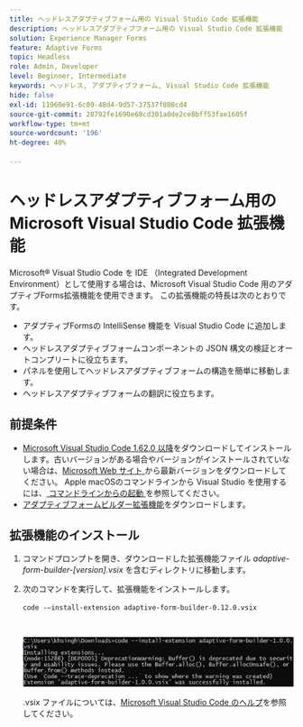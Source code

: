 ```yaml
---
title: ヘッドレスアダプティブフォーム用の Visual Studio Code 拡張機能
description: ヘッドレスアダプティブフォーム用の Visual Studio Code 拡張機能
solution: Experience Manager Forms
feature: Adaptive Forms
topic: Headless
role: Admin, Developer
level: Beginner, Intermediate
keywords: ヘッドレス, アダプティブフォーム, Visual Studio Code 拡張機能
hide: false
exl-id: 11960e91-6c09-48d4-9d57-37537f808cd4
source-git-commit: 28792fe1690e68cd301a0de2ce8bff53fae1605f
workflow-type: tm+mt
source-wordcount: '196'
ht-degree: 40%

---
```


# ヘッドレスアダプティブフォーム用の Microsoft Visual Studio Code 拡張機能

Microsoft® Visual Studio Code を IDE （Integrated Development Environment）として使用する場合は、Microsoft Visual Studio Code 用のアダプティブForms拡張機能を使用できます。 この拡張機能の特長は次のとおりです。

* アダプティブFormsの IntelliSense 機能を Visual Studio Code に追加します。
* ヘッドレスアダプティブフォームコンポーネントの JSON 構文の検証とオートコンプリートに役立ちます。
* パネルを使用してヘッドレスアダプティブフォームの構造を簡単に移動します。
* ヘッドレスアダプティブフォームの翻訳に役立ちます。

<!-- 

The extension o easily navigate the structure 

Adobe provides an extension for Microsoft&reg; Visual Studio Code to make it easier for you to navigate structure and develop Headless adaptive forms in Visual Studio Code. The extension adds Adaptive Forms related IntelliSense capabilities and helps auto-complete Headless adaptive forms JSON syntax. It also adds a panel, titled Forms Tree, to help navigate structure of Headless adaptive form. 

-->

## 前提条件

* [Microsoft Visual Studio Code 1.62.0 以降](https://code.visualstudio.com/docs/supporting/FAQ#_how-do-i-find-the-version)をダウンロードしてインストールします。古いバージョンがある場合やバージョンがインストールされていない場合は、[Microsoft Web サイト ](https://code.visualstudio.com/docs/setup/setup-overview) から最新バージョンをダウンロードしてください。 Apple macOSのコマンドラインから Visual Studio を使用するには、[ コマンドラインからの起動 ](https://code.visualstudio.com/docs/setup/mac#_launching-from-the-command-line) を参照してください。
* [アダプティブフォームビルダー拡張機能](/help/assets/adaptive-form-builder-0.12.0.vsix)をダウンロードします。

## 拡張機能のインストール

1. コマンドプロンプトを開き、ダウンロードした拡張機能ファイル *adaptive-form-builder-[version].vsix* を含むディレクトリに移動します。

1. 次のコマンドを実行して、拡張機能をインストールします。

   `code -–install-extension adaptive-form-builder-0.12.0.vsix`

   <br>

   ![拡張機能のインストール](/help/assets/install-extension.png)


   .vsix ファイルについては、[Microsoft Visual Studio Code のヘルプ](https://code.visualstudio.com/docs/configure/extensions/extension-marketplace#_install-from-a-vsix)を参照してください。
